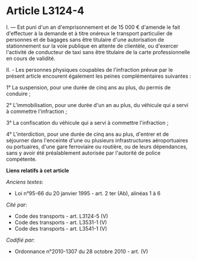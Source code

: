 # Article L3124-4

I. ― Est puni d'un an d'emprisonnement et de 15 000 € d'amende le fait d'effectuer à la demande et à titre onéreux le
transport particulier de personnes et de bagages sans être titulaire d'une autorisation de stationnement sur la voie publique
en attente de clientèle, ou d'exercer l'activité de conducteur de taxi sans être titulaire de la carte professionnelle en
cours de validité.

II. - Les personnes physiques coupables de l'infraction prévue par le présent article encourent également les peines
complémentaires suivantes :

1° La suspension, pour une durée de cinq ans au plus, du permis de conduire ;

2° L'immobilisation, pour une durée d'un an au plus, du véhicule qui a servi à commettre l'infraction ;

3° La confiscation du véhicule qui a servi à commettre l'infraction ;

4° L'interdiction, pour une durée de cinq ans au plus, d'entrer et de séjourner dans l'enceinte d'une ou plusieurs
infrastructures aéroportuaires ou portuaires, d'une gare ferroviaire ou routière, ou de leurs dépendances, sans y avoir été
préalablement autorisée par l'autorité de police compétente.

**Liens relatifs à cet article**

_Anciens textes_:

  - Loi n°95-66 du 20 janvier 1995 - art. 2 ter (Ab), alinéas 1 à 6

_Cité par_:

  - Code des transports - art. L3124-5 (V)
  - Code des transports - art. L3531-1 (V)
  - Code des transports - art. L3541-1 (V)

_Codifié par_:

  - Ordonnance n°2010-1307 du 28 octobre 2010 - art. (V)
